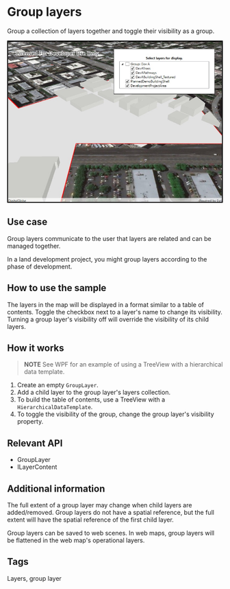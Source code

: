 # Group layers

Group a collection of layers together and toggle their visibility as a group.

![](GroupLayers.jpg)

## Use case  

Group layers communicate to the user that layers are related and can be managed together.

In a land development project, you might group layers according to the phase of development.

## How to use the sample

The layers in the map will be displayed in a format similar to a table of contents. Toggle the checkbox next to a layer's name to change its visibility. Turning a group layer's visibility off will override the visibility of its child layers.

## How it works

> **NOTE** See WPF for an example of using a TreeView with a hierarchical data template.

1. Create an empty `GroupLayer`.
2. Add a child layer to the group layer's layers collection.
3. To build the table of contents, use a TreeView with a `HierarchicalDataTemplate`.
4. To toggle the visibility of the group, change the group layer's visibility property.

## Relevant API

* GroupLayer
* ILayerContent

## Additional information

The full extent of a group layer may change when child layers are added/removed. Group layers do not have a spatial reference, but the full extent will have the spatial reference of the first child layer.

Group layers can be saved to web scenes. In web maps, group layers will be flattened in the web map's operational layers.

## Tags

Layers, group layer
